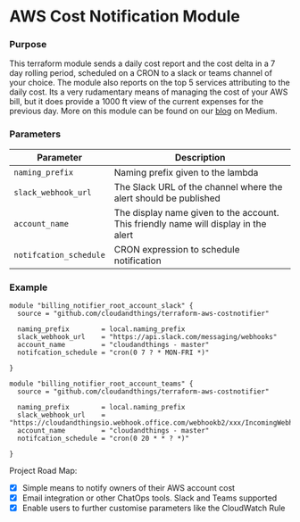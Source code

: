 # AWS Cost Notification Module

### Purpose

This terraform module sends a daily cost report and the cost delta in a 7 day rolling period, scheduled on a CRON to a slack or teams channel of your choice. The module also reports on the top 5 services attributing to the daily cost. Its a very rudamentary means of managing the cost of your AWS bill, but it does provide a 1000 ft view of the current expenses for the previous day. More on this module can be found on our [blog](https://medium.com/cloudandthings/aws-cost-notifier-e437bd311c54) on Medium.

### Parameters

| Parameter | Description|
| ----------| -----------|
| `naming_prefix` | Naming prefix given to the lambda |
| `slack_webhook_url` | The Slack URL of the channel where the alert should be published |
| `account_name` | The display name given to the account. This friendly name will display in the alert |
| `notifcation_schedule` | CRON expression to schedule notification |

### Example

```
module "billing_notifier_root_account_slack" {
  source = "github.com/cloudandthings/terraform-aws-costnotifier"

  naming_prefix        = local.naming_prefix
  slack_webhook_url    = "https://api.slack.com/messaging/webhooks"
  account_name         = "cloudandthings - master"
  notifcation_schedule = "cron(0 7 ? * MON-FRI *)"

}

module "billing_notifier_root_account_teams" {
  source = "github.com/cloudandthings/terraform-aws-costnotifier"

  naming_prefix        = local.naming_prefix
  slack_webhook_url    = "https://cloudandthingsio.webhook.office.com/webhookb2/xxx/IncomingWebhook/xxxxxx"
  account_name         = "cloudandthings - master"
  notifcation_schedule = "cron(0 20 * * ? *)"

}
```

Project Road Map:
- [x] Simple means to notify owners of their AWS account cost
- [x] Email integration or other ChatOps tools. Slack and Teams supported
- [x] Enable users to further customise parameters like the CloudWatch Rule